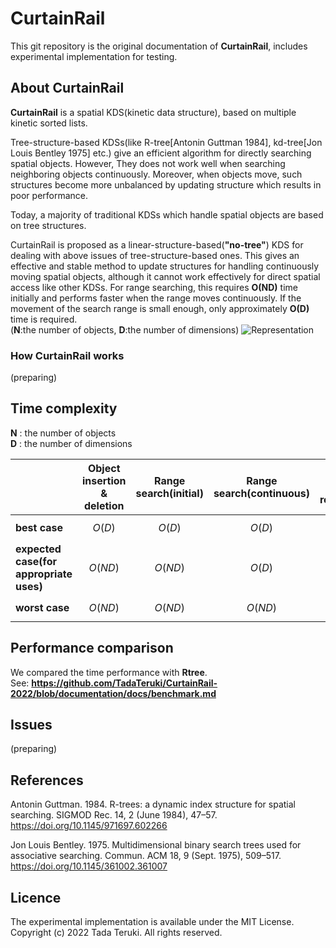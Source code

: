# CurtainRail

This git repository is the original documentation of **CurtainRail**, includes experimental implementation for testing.


## About CurtainRail

**CurtainRail** is a spatial KDS(kinetic data structure), based on multiple kinetic sorted lists. 

Tree-structure-based KDSs(like R-tree[Antonin Guttman 1984], kd-tree[Jon Louis Bentley 1975] etc.) give an efficient algorithm for directly searching spatial objects. However, They does not work well when searching neighboring objects continuously. Moreover, when objects move, such structures become more unbalanced by updating structure which results in poor performance.

Today, a majority of traditional KDSs which handle spatial objects are based on tree structures.

CurtainRail is proposed as a linear-structure-based(**"no-tree"**) KDS for dealing with above issues of tree-structure-based ones.
This gives an effective and stable method to update structures for handling continuously moving spatial objects, although it cannot  work effectively for direct spatial access like other KDSs. For range searching, this requires **O(ND)** time initially and performs faster when the range moves continuously. If the movement of the search range is small enough, only approximately **O(D)** time is required. <br>(**N**:the number of objects, **D**:the number of dimensions)
![Representation](https://user-images.githubusercontent.com/69315285/173576003-20d8f60b-8230-4252-8b70-c779448454f6.png)


### How CurtainRail works

(preparing)

## Time complexity

**N** : the number of objects<br>**D** : the number of dimensions

||Object insertion & deletion|Range search(initial)|Range search(continuous)|Spatial object replacement|
|---|---|---|---|---|
|**best case**|$$ O(D) $$|$$ O(D) $$|$$ O(D) $$|$$ O(D) $$|$$ O(D) $$|
|**expected case(for appropriate uses)**|$$ O(ND) $$|$$ O(ND) $$|$$ O(D) $$|$$ O(D) $$|$$ O(D) $$|
|**worst case**|$$ O(ND) $$|$$ O(ND) $$|$$ O(ND) $$|$$ O(ND) $$|$$ O(ND) $$|

## Performance comparison

We compared the time performance with **Rtree**. <br>
See: **https://github.com/TadaTeruki/CurtainRail-2022/blob/documentation/docs/benchmark.md**

## Issues

(preparing)


## References

Antonin Guttman. 1984. R-trees: a dynamic index structure for spatial searching. SIGMOD Rec. 14, 2 (June 1984), 47–57. https://doi.org/10.1145/971697.602266

Jon Louis Bentley. 1975. Multidimensional binary search trees used for associative searching. Commun. ACM 18, 9 (Sept. 1975), 509–517. https://doi.org/10.1145/361002.361007

## Licence

The experimental implementation is available under the MIT License.<br>
Copyright (c) 2022 Tada Teruki. All rights reserved.

